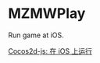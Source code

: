 # MZMWPlay
Run game at iOS.

[Cocos2d-js: 在 iOS 上运行](http://www.veryitman.com/2017/07/23/Cocos2d-js-%E5%9C%A8-iOS-%E4%B8%8A%E8%BF%90%E8%A1%8C.html)


